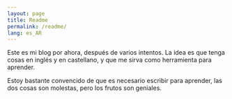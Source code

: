 ```yaml
---
layout: page
title: Readme
permalink: /readme/
lang: es_AR
---
```


Este es mi blog por ahora, después de varios intentos. La idea es que tenga
cosas en inglés y en castellano, y que me sirva como herramienta para aprender.

Estoy bastante convencido de que es necesario escribir para aprender, las dos
cosas son molestas, pero los frutos son geniales.
